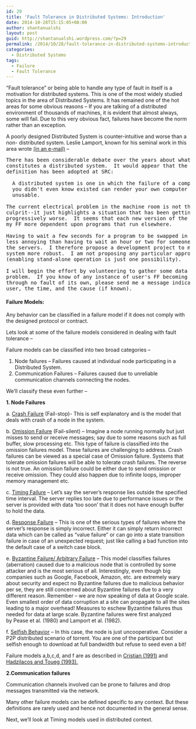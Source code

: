 ```yaml
---
id: 29
title: 'Fault Tolerance in Distributed Systems: Introduction'
date: 2014-10-28T15:15:05+08:00
author: shantanualshi
layout: post
guid: http://shantanualshi.wordpress.com/?p=29
permalink: /2014/10/28/fault-tolerance-in-distributed-systems-introduction/
categories:
  - Distributed Systems
tags:
  - Failure
  - Fault Tolerance
---
```

&#8220;Fault tolerance&#8221; or being able to handle any type of fault in itself is a motivation for distributed systems. This is one of the most widely studied topics in the area of Distributed Systems. It has remained one of the hot areas for some obvious reasons &#8211; If you are talking of a distributed environment of thousands of machines, it is evident that almost always, some will fail. Due to this very obvious fact, failures have become the norm rather than an exception.

A poorly designed Distributed System is counter-intuitive and worse than a non- distributed system. Leslie Lamport, known for his seminal work in this area wrote [(in an e-mail)](http://research.microsoft.com/en-us/um/people/lamport/pubs/distributed-system.txt) &#8211;

<pre>There has been considerable debate over the years about what
constitutes a distributed system.  It would appear that the following
definition has been adopted at SRC:

  A distributed system is one in which the failure of a computer
  you didn't even know existed can render your own computer
  unusable.

The current electrical problem in the machine room is not the
culprit--it just highlights a situation that has been getting
progressively worse.  It seems that each new version of the nub makes
my FF more dependent upon programs that run elsewhere.

Having to wait a few seconds for a program to be swapped in is a lot
less annoying than having to wait an hour or two for someone to reboot
the servers.  I therefore propose a development project to make our
system more robust.  I am not proposing any particular approach
(enabling stand-alone operation is just one possibility).

I will begin the effort by volunteering to gather some data on the
problem.  If you know of any instance of user's FF becoming inoperative
through no fault of its own, please send me a message indicating the
user, the time, and the cause (if known).</pre>

#### Failure Models:

Any behavior can be classified in a failure model if it does not comply with the designed protocol or contract.

Lets look at some of the failure models considered in dealing with fault tolerance &#8211;

Failure models can be classified into two broad categories &#8211;

  1. Node failures &#8211; Failures caused at individual node participating in a Distributed System.
  2. Communication Failures &#8211; Failures caused due to unreliable communication channels connecting the nodes.

We&#8217;ll classify these even further &#8211;

**1. Node Failures**

a. <span style="text-decoration:underline;">Crash Failure</span> (Fail-stop)- This is self explanatory and is the model that deals with crash of a node in the system.

b. <span style="text-decoration:underline;">Omission Failure</span> (Fail-silent) &#8211; Imagine a node running normally but just misses to send or receive messages; say due to some reasons such as full buffer, slow processing etc. This type of failure is classified into the omission failures model. These failures are challenging to address. Crash failures can be viewed as a special case of Omission failure. Systems that tolerate omission failures will be able to tolerate crash failures. The reverse is not true. An omission failure could be either due to send omission or receive omission. They could also happen due to infinite loops, improper memory management etc.

c. <span style="text-decoration:underline;">Timing Failure</span> &#8211; Let&#8217;s say the server&#8217;s response lies outside the specified time interval. The server replies too late due to performance issues or the server is provided with data &#8216;too soon&#8217; that it does not have enough buffer to hold the data.

d. <span style="text-decoration:underline;">Response Failure</span> &#8211; This is one of the serious types of failures where the server&#8217;s response is simply incorrect. Either it can simply return incorrect data which can be called as &#8220;value failure&#8221; or can go into a state transition failure in case of an unexpected request; just like calling a bad function into the default case of a switch case block.

e. <span style="text-decoration:underline;">Byzantine Failure/ Arbitrary Failure</span> &#8211; This model classifies failures (aberration) caused due to a malicious node that is controlled by some attacker and is the most serious of all. Interestingly, even though big companies such as Google, Facebook, Amazon, etc. are extremely wary about security and expect no Byzantine failures due to malicious behavior per se, they are still concerned about Byzantine failures due to a very different reason. Remember &#8211; we are now speaking of data at Google scale. Even smallest order of data corruption at a site can propagate to all the sites leading to a major overhead! Measures to eschew Byzantine failures thus needed for data at large scale. Byzantine failures were first analyzed by Pease et al. (1980) and Lamport et al. (1982).

f. <span style="text-decoration:underline;">Selfish Behavior</span> &#8211; In this case, the node is just uncooperative. Consider a P2P distributed scenario of torrent. You are one of the participant but selfish enough to download at full bandwidth but refuse to seed even a bit!

Failure models a,b,c,d, and f are as described in [Cristian (1991)](http://www.ict.kth.se/courses/2G1126/vt03/papers/cristian93understanding.pdf) and [Hadzilacos and Toueg (1993).](http://disi.unitn.it/~montreso/ds/syllabus/papers/FaultTolerantBroadcast.pdf)

**2.Communication failures**

Communication channels involved can be prone to failures and drop messages transmitted via the network.

Many other failure models can be defined specific to any context. But these definitions are rarely used and hence not documented in the general sense.

Next, we&#8217;ll look at Timing models used in distributed context.